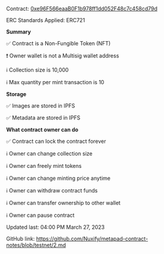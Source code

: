 Contract: [0xe96F566eaaB0F1b978ff1dd052F48c7c458cd79d](https://mumbai.polygonscan.com/address/0xe96F566eaaB0F1b978ff1dd052F48c7c458cd79d#code)

ERC Standards Applied: ERC721

**Summary**

✅ Contract is a Non-Fungible Token (NFT)

❗ Owner wallet is not a Multisig wallet address

ℹ️ Collection size is 10,000

ℹ️ Max quantity per mint transaction is 10

**Storage**

✅ Images are stored in IPFS

✅ Metadata are stored in IPFS

**What contract owner can do**

✅ Contract can lock the contract forever

ℹ️ Owner can change collection size

ℹ️ Owner can freely mint tokens 

ℹ️ Owner can change minting price anytime

ℹ️ Owner can withdraw contract funds

ℹ️ Owner can transfer ownership to other wallet

ℹ️ Owner can pause contract

Updated last: 04:00 PM March 27, 2023

GitHub link: https://github.com/Nuxify/metapad-contract-notes/blob/testnet/2.md